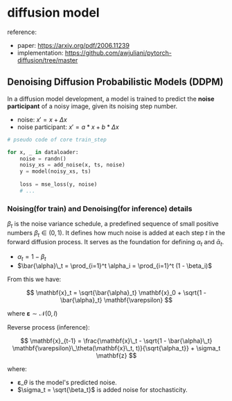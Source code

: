 # diffusion model

reference: 
- paper: https://arxiv.org/pdf/2006.11239
- implementation: https://github.com/awjuliani/pytorch-diffusion/tree/master

## Denoising Diffusion Probabilistic Models (DDPM)

In a diffusion model development, a model is trained to predict the **noise participant** of a noisy image, 
given its noising step number.

- noise: $x' = x + \Delta x$
- noise participant: $x' = a*x + b * \Delta x$

```python
# pseudo code of core train_step

for x, _ in dataloader:
    noise = randn()
    noisy_xs = add_noise(x, ts, noise)
    y = model(noisy_xs, ts)
    
    loss = mse_loss(y, noise)
    # ...
```

### Noising(for train) and Denoising(for inference) details

$\beta_t$ is the noise variance schedule, 
a predefined sequence of small positive numbers $\beta_t \in (0, 1)$. 
It defines how much noise is added at each step $t$ in the forward diffusion process. 
It serves as the foundation for defining $\alpha_t$ and $\bar{\alpha}_t$.


- $\alpha_t = 1 - \beta_t$
- $\bar{\alpha}\_t = \prod_{i=1}^t \alpha_i = \prod_{i=1}^t (1 - \beta_i)$

From this we have:

$$
\mathbf{x}_t = \sqrt{\bar{\alpha}_t} \mathbf{x}_0 + \sqrt{1 - \bar{\alpha}_t} \mathbf{\varepsilon}
$$

where $\mathbf{\varepsilon} \sim \mathcal{N}(0, I)$

Reverse process (inference): 

$$
\mathbf{x}_{t-1} = \frac{\mathbf{x}\_t - \sqrt{1 - \bar{\alpha}\_t} \mathbf{\varepsilon}\_\theta(\mathbf{x}\_t, t)}{\sqrt{\alpha_t}} + \sigma_t \mathbf{z}
$$

where:
- $\mathbf{\varepsilon}\_\theta$ is the model's predicted noise.
- $\sigma_t = \sqrt{\beta_t}$ is added noise for stochasticity.
